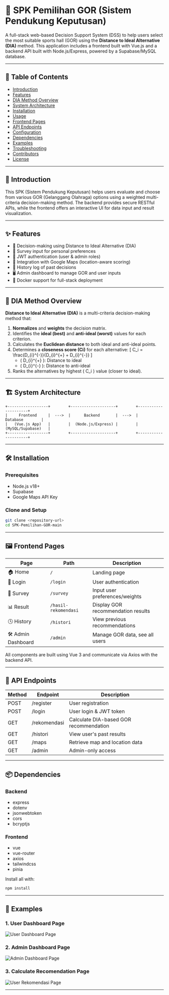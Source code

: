 # 🧠 SPK Pemilihan GOR (Sistem Pendukung Keputusan)

A full-stack web-based Decision Support System (DSS) to help users select the most suitable sports hall (GOR) using the **Distance to Ideal Alternative (DIA)** method. This application includes a frontend built with Vue.js and a backend API built with Node.js/Express, powered by a Supabase/MySQL database.

---

## 🧾 Table of Contents

- [Introduction](#introduction)
- [Features](#features)
- [DIA Method Overview](#dia-method-overview)
- [System Architecture](#system-architecture)
- [Installation](#installation)
- [Usage](#usage)
- [Frontend Pages](#frontend-pages)
- [API Endpoints](#api-endpoints)
- [Configuration](#configuration)
- [Dependencies](#dependencies)
- [Examples](#examples)
- [Troubleshooting](#troubleshooting)
- [Contributors](#contributors)
- [License](#license)

---

## 📌 Introduction

This SPK (Sistem Pendukung Keputusan) helps users evaluate and choose from various GOR (Gelanggang Olahraga) options using a weighted multi-criteria decision-making method. The backend provides secure RESTful APIs, while the frontend offers an interactive UI for data input and result visualization.

---

## ✨ Features

- 🧠 Decision-making using Distance to Ideal Alternative (DIA)
- 🧾 Survey input for personal preferences
- 🔐 JWT authentication (user & admin roles)
- 📍 Integration with Google Maps (location-aware scoring)
- 📝 History log of past decisions
- 🖥️ Admin dashboard to manage GOR and user inputs
- 🐳 Docker support for full-stack deployment

---

## 🧮 DIA Method Overview

**Distance to Ideal Alternative (DIA)** is a multi-criteria decision-making method that:

1. **Normalizes** and **weights** the decision matrix.
2. Identifies the **ideal (best)** and **anti-ideal (worst)** values for each criterion.
3. Calculates the **Euclidean distance** to both ideal and anti-ideal points.
4. Determines a **closeness score (Ci)** for each alternative:
   \[
   C_i = \frac{D_{i}^{-}}{D_{i}^{+} + D_{i}^{-}}
   \]
   - \( D_{i}^{+} \): Distance to ideal
   - \( D_{i}^{-} \): Distance to anti-ideal
5. Ranks the alternatives by highest \( C_i \) value (closer to ideal).

---

## 🏗️ System Architecture

```
+------------------+        +--------------------+        +---------------------+
|     Frontend     |  --->  |      Backend       |  --->  |     Database        |
|   (Vue.js App)   |        |  (Node.js/Express) |        |  (MySQL/Supabase)   |
+------------------+        +--------------------+        +---------------------+
```

---

## 🛠️ Installation

### Prerequisites

- Node.js v18+
- Supabase 
- Google Maps API Key

### Clone and Setup

```bash
git clone <repository-url>
cd SPK-Pemilihan-GOR-main
```

---

## 🖼️ Frontend Pages

| Page                 | Path                  | Description                          |
|----------------------|------------------------|--------------------------------------|
| 🏠 Home              | `/`                    | Landing page                         |
| 🔑 Login             | `/login`               | User authentication                  |
| 📝 Survey            | `/survey`              | Input user preferences/weights       |
| 📊 Result            | `/hasil-rekomendasi`   | Display GOR recommendation results   |
| 🕓 History           | `/histori`             | View previous recommendations        |
| 🛠️ Admin Dashboard  | `/admin`               | Manage GOR data, see all users       |

All components are built using Vue 3 and communicate via Axios with the backend API.

---

## 📡 API Endpoints

| Method | Endpoint         | Description                              |
|--------|------------------|------------------------------------------|
| POST   | /register         | User registration                        |
| POST   | /login            | User login & JWT token                   |
| GET    | /rekomendasi      | Calculate DIA-based GOR recommendation   |
| GET    | /histori          | View user's past results                 |
| GET    | /maps             | Retrieve map and location data           |
| GET    | /admin            | Admin-only access                        |

---

## 📦 Dependencies

### Backend

- express
- dotenv
- jsonwebtoken
- cors
- bcryptjs

### Frontend

- vue
- vue-router
- axios
- tailwindcss
- pinia

Install all with:

```bash
npm install
```

---

## 🧪 Examples

### 1. User Dashboard Page

![User Dashboard Page](./assets/UserDashboard.png)

### 2. Admin Dashboard Page

![Admin Dashboard Page](./assets/AdminDashboard.png)

### 3. Calculate Recomendation Page

![User Rekomendasi Page](./assets/Rekomendasi.png)

---

